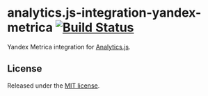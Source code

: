 # analytics.js-integration-yandex-metrica [![Build Status][ci-badge]][ci-link]

Yandex Metrica integration for [Analytics.js][].

## License

Released under the [MIT license](License.md).


[Analytics.js]: https://segment.com/docs/libraries/analytics.js/
[ci-link]: https://circleci.com/gh/segment-integrations/analytics.js-integration-yandex-metrica
[ci-badge]: https://circleci.com/gh/segment-integrations/analytics.js-integration-yandex-metrica.svg?style=svg
